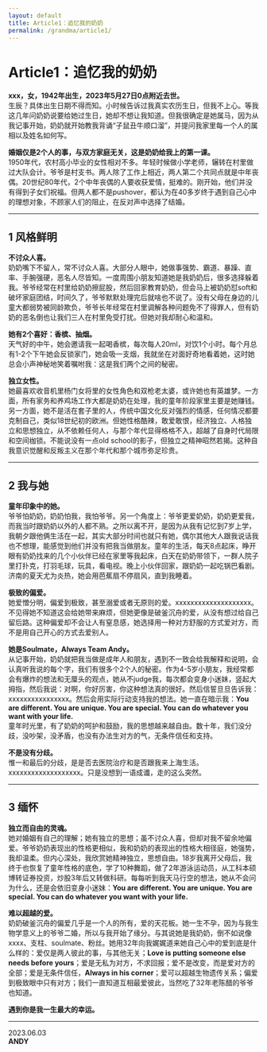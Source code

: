 ```yaml
---
layout: default
title: Article1：追忆我的奶奶
permalink: /grandma/article1/
---
```


# Article1：追忆我的奶奶

**xxx，女，1942年出生，2023年5月27日0点附近去世。**  
生辰？具体出生日期不得而知。小时候告诉过我真实农历生日，但我不上心。等我这几年问奶奶说要给她过生日，她却不想让我知道。但我很确定是她属马，因为从我记事开始，奶奶就开始教我背诵“子鼠丑牛顺口溜”，并提问我家里每一个人的属相以及姓名如何写。

**婚姻仅是2个人的事，与双方家庭无关，这是奶奶给我上的第一课。**  
1950年代，农村高小毕业的女性相对不多。年轻时候做小学老师，辗转在村里做过大队会计。爷爷是村支书。两人除了工作上相近，两人第二个共同点就是中年丧偶。20世纪80年代，2个中年丧偶的人要收获爱情，挺难的。刚开始，他们并没有得到子女们祝福。但两人都不是pushover，都认为在40多岁终于遇到自己心中的理想对象，不顾家人们的阻止，在反对声中选择了结婚。

---

## 1 风格鲜明

**不讨众人喜。**  
奶奶嘴下不留人，常不讨众人喜。大部分人眼中，她做事强势、霸道、暴躁、直率、手腕强硬，恶名人尽皆知。一度周围小朋友知道她是我奶奶后，很多选择躲着我。爷爷经常在村里给奶奶擦屁股，然后回家教育奶奶，但会马上被奶奶怼soft和破坏家庭团结，时间久了，爷爷默默处理完后就啥也不说了。没有父母在身边的儿童大都弱势被同龄欺负，爷爷长年经常在村里调解各种问题免不了得罪人，但有奶奶的恶名倒也让我们三人在村里免受打扰。但她对我却耐心和温和。

**她有2个喜好：香槟、抽烟。**  
天气好的中午，她会邀请我一起喝香槟，每次每人20ml，对饮1个小时。每个月总有1-2个下午她会反锁家门，她会吸一支烟，我就坐在对面好奇地看着她，这时她总会小声神秘地笑着嘱咐我：这是我们两个之间的秘密。

**独立女性。**  
她最喜欢收音机里杨门女将里的女性角色和双枪老太婆，或许她也有英雄梦。一方面，所有家务和养鸡场工作大都是奶奶在处理，我的童年阶段家里主要是她赚钱。另一方面，她不是活在套子里的人，传统中国文化反对强烈的情感，任何情况都要克制自己，类似18世纪初的欧洲。但她性格酷辣，敢爱敢恨，经济独立、人格独立和思想独立，从不依赖任何人，与那个年代显得格格不入，超越了自身时代局限和空间枷锁。不能说没有一点old school的影子，但独立之精神昭然若揭。这种自我意识觉醒和反叛主义在那个年代和那个城市弥足珍贵。

---

## 2 我与她

**童年印象中的她。**  
爷爷怕奶奶，奶奶怕我，我怕爷爷。另一个角度上：爷爷更爱奶奶，奶奶更爱我，而我当时跟奶奶以外的人都不熟。之所以离不开，是因为从我有记忆到7岁上学，我朝夕跟他俩生活在一起，其实大部分时间也就只有她，偶尔其他大人跟我说话我也不想理，能感觉到他们并没有把我当做朋友。童年的生活，每天8点起床，睁开眼有奶奶找来的几个小伙伴已经在家里等我起床，白天在奶奶带领下，一群人院子里打扑克，打羽毛球，玩具，看电视。晚上小伙伴回家，跟奶奶一起吃锅巴看剧。济南的夏天尤为炎热，她会用芭蕉扇不停扇风，直到我睡着。

**极致的偏爱。**  
她爱憎分明，偏爱到极致，甚至溺爱或者无原则的爱。xxxxxxxxxxxxxxxxxxxx。不见得她不知道这会给她带来麻烦，但她更像是破釜沉舟的爱，从没有想过给自己留后路。这种偏爱却不会让人有窒息感，她选择用一种对方舒服的方式爱对方，而不是用自己开心的方式去爱别人。

**她是Soulmate，Always Team Andy。**  
从记事开始，奶奶就把我当做是成年人和朋友，遇到不一致会给我解释和说明，会认真听我说的每个字，我们有很多个2个人的秘密。作为4-5岁小朋友，我经常都会有爆炸的想法和无厘头的观点，她从不judge我，每次都会变身小迷妹，竖起大拇指，然后我说：对啊，你好厉害，你这种想法真的很好。然后信誓旦旦告诉我：xxxxxxxxxxxxxxxx。然后会用实际行动支持我的想法。她一直在暗示我：**You are different. You are unique. You are special. You can do whatever you want with your life.**  
童年时光里，有了奶奶的呵护和鼓励，我的思想越来越自由。数十年，我们没分歧，没吵架，没矛盾，也没有办法生对方的气，无条件信任和支持。

**不是没有分歧。**  
惟一和最后的分歧，是是否去医院治疗和是否跟我来上海生活。xxxxxxxxxxxxxxxxxxx。只是没想到一语成谶，走的这么突然。

---

## 3 缅怀

**独立而自由的灵魂。**  
她对婚姻有自己的理解；她有独立的思想；虽不讨众人喜，但却对我不留余地偏爱。爷爷奶奶表现出的性格更相似，我和奶奶的表现出的性格大相径庭，她强势，我却温柔。但内心深处，我欣赏她精神独立，思想自由。18岁我离开父母后，我终于也恢复了童年性格的底色，学了10种舞蹈，做了2年游泳运动员，从工科本硕博转证券投资，炒股3年后又转做科研。每每听到我天马行空的想法，她从不会问为什么，还是会依旧变身小迷妹：**You are different. You are unique. You are special. You can do whatever you want with your life.**

**难以超越的爱。**  
奶奶破釜沉舟的偏爱几乎是一个人的所有，爱的天花板。她一生不孕，因为与我生物学意义上的爷爷二婚，所以与我开始了缘分。与其说她是我奶奶，倒不如说像xxxx、支柱、soulmate、粉丝。她用32年向我娓娓道来她自己心中的爱到底是什么样的：爱仅是两人彼此的事，与其他无关；**Love is putting someone else needs before yours**；爱是无私为对方，不求回报；爱不是改变，而是爱对方的全部；爱是无条件信任，**Always in his corner**；爱可以超越生物遗传关系；偏爱到极致眼中只有对方；我们一直知道互相最爱彼此，当然吃了32年老陈醋的爷爷也知道。

**遇到你是我一生最大的幸运。**

---

2023.06.03  
**ANDY**

